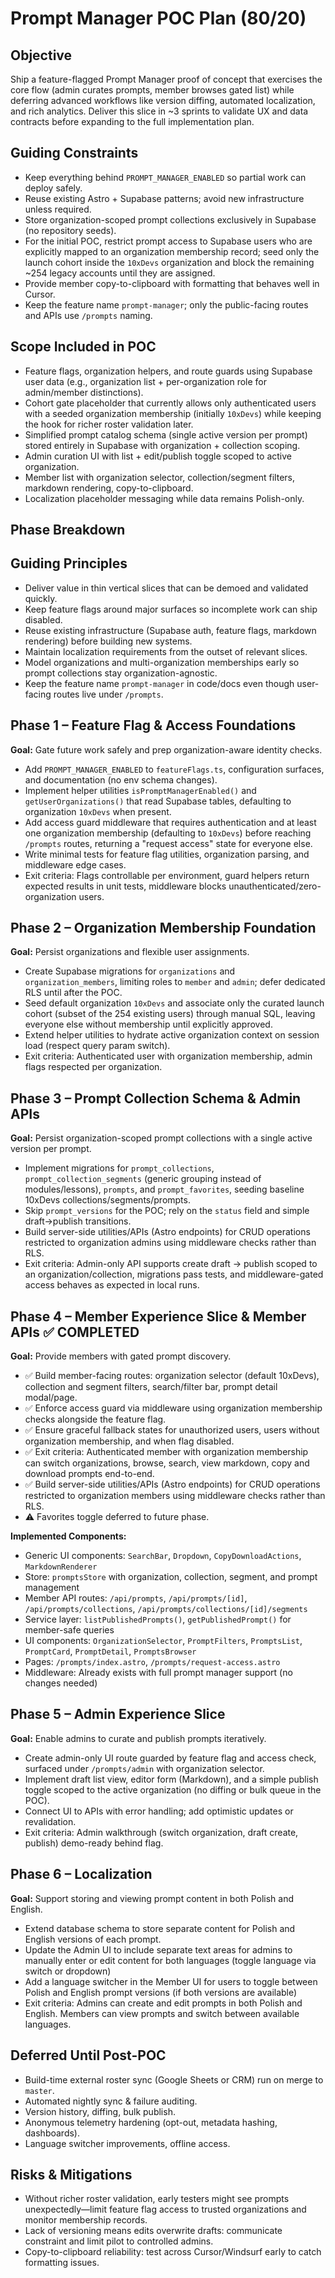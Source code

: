 # Prompt Manager POC Plan (80/20)

## Objective
Ship a feature-flagged Prompt Manager proof of concept that exercises the core flow (admin curates prompts, member browses gated list) while deferring advanced workflows like version diffing, automated localization, and rich analytics. Deliver this slice in ~3 sprints to validate UX and data contracts before expanding to the full implementation plan.

## Guiding Constraints
- Keep everything behind `PROMPT_MANAGER_ENABLED` so partial work can deploy safely.
- Reuse existing Astro + Supabase patterns; avoid new infrastructure unless required.
- Store organization-scoped prompt collections exclusively in Supabase (no repository seeds).
- For the initial POC, restrict prompt access to Supabase users who are explicitly mapped to an organization membership record; seed only the launch cohort inside the `10xDevs` organization and block the remaining ~254 legacy accounts until they are assigned.
- Provide member copy-to-clipboard with formatting that behaves well in Cursor.
- Keep the feature name `prompt-manager`; only the public-facing routes and APIs use `/prompts` naming.

## Scope Included in POC
- Feature flags, organization helpers, and route guards using Supabase user data (e.g., organization list + per-organization role for admin/member distinctions).
- Cohort gate placeholder that currently allows only authenticated users with a seeded organization membership (initially `10xDevs`) while keeping the hook for richer roster validation later.
- Simplified prompt catalog schema (single active version per prompt) stored entirely in Supabase with organization + collection scoping.
- Admin curation UI with list + edit/publish toggle scoped to active organization.
- Member list with organization selector, collection/segment filters, markdown rendering, copy-to-clipboard.
- Localization placeholder messaging while data remains Polish-only.

## Phase Breakdown

## Guiding Principles
- Deliver value in thin vertical slices that can be demoed and validated quickly.
- Keep feature flags around major surfaces so incomplete work can ship disabled.
- Reuse existing infrastructure (Supabase auth, feature flags, markdown rendering) before building new systems.
- Maintain localization requirements from the outset of relevant slices.
- Model organizations and multi-organization memberships early so prompt collections stay organization-agnostic.
- Keep the feature name `prompt-manager` in code/docs even though user-facing routes live under `/prompts`.

## Phase 1 – Feature Flag & Access Foundations
**Goal:** Gate future work safely and prep organization-aware identity checks.
- Add `PROMPT_MANAGER_ENABLED` to `featureFlags.ts`, configuration surfaces, and documentation (no env schema changes).
- Implement helper utilities `isPromptManagerEnabled()` and `getUserOrganizations()` that read Supabase tables, defaulting to organization `10xDevs` when present.
- Add access guard middleware that requires authentication and at least one organization membership (defaulting to `10xDevs`) before reaching `/prompts` routes, returning a "request access" state for everyone else.
- Write minimal tests for feature flag utilities, organization parsing, and middleware edge cases.
- Exit criteria: Flags controllable per environment, guard helpers return expected results in unit tests, middleware blocks unauthenticated/zero-organization users.

## Phase 2 – Organization Membership Foundation
**Goal:** Persist organizations and flexible user assignments.
- Create Supabase migrations for `organizations` and `organization_members`, limiting roles to `member` and `admin`; defer dedicated RLS until after the POC.
- Seed default organization `10xDevs` and associate only the curated launch cohort (subset of the 254 existing users) through manual SQL, leaving everyone else without membership until explicitly approved.
- Extend helper utilities to hydrate active organization context on session load (respect query param switch).
- Exit criteria: Authenticated user with organization membership, admin flags respected per organization.

## Phase 3 – Prompt Collection Schema & Admin APIs
**Goal:** Persist organization-scoped prompt collections with a single active version per prompt.
- Implement migrations for `prompt_collections`, `prompt_collection_segments` (generic grouping instead of modules/lessons), `prompts`, and `prompt_favorites`, seeding baseline 10xDevs collections/segments/prompts.
- Skip `prompt_versions` for the POC; rely on the `status` field and simple draft→publish transitions.
- Build server-side utilities/APIs (Astro endpoints) for CRUD operations restricted to organization admins using middleware checks rather than RLS.
- Exit criteria: Admin-only API supports create draft → publish scoped to an organization/collection, migrations pass tests, and middleware-gated access behaves as expected in local runs.

## Phase 4 – Member Experience Slice & Member APIs ✅ **COMPLETED**
**Goal:** Provide members with gated prompt discovery.
- ✅ Build member-facing routes: organization selector (default 10xDevs), collection and segment filters, search/filter bar, prompt detail modal/page.
- ✅ Enforce access guard via middleware using organization membership checks alongside the feature flag.
- ✅ Ensure graceful fallback states for unauthorized users, users without organization membership, and when flag disabled.
- ✅ Exit criteria: Authenticated member with organization membership can switch organizations, browse, search, view markdown, copy and download prompts end-to-end.
- ✅ Build server-side utilities/APIs (Astro endpoints) for CRUD operations restricted to organization members using middleware checks rather than RLS.
- ⚠️ Favorites toggle deferred to future phase.

**Implemented Components:**
- Generic UI components: `SearchBar`, `Dropdown`, `CopyDownloadActions`, `MarkdownRenderer`
- Store: `promptsStore` with organization, collection, segment, and prompt management
- Member API routes: `/api/prompts`, `/api/prompts/[id]`, `/api/prompts/collections`, `/api/prompts/collections/[id]/segments`
- Service layer: `listPublishedPrompts()`, `getPublishedPrompt()` for member-safe queries
- UI components: `OrganizationSelector`, `PromptFilters`, `PromptsList`, `PromptCard`, `PromptDetail`, `PromptsBrowser`
- Pages: `/prompts/index.astro`, `/prompts/request-access.astro`
- Middleware: Already exists with full prompt manager support (no changes needed)

## Phase 5 – Admin Experience Slice
**Goal:** Enable admins to curate and publish prompts iteratively.
- Create admin-only UI route guarded by feature flag and access check, surfaced under `/prompts/admin` with organization selector.
- Implement draft list view, editor form (Markdown), and a simple publish toggle scoped to the active organization (no diffing or bulk queue in the POC).
- Connect UI to APIs with error handling; add optimistic updates or revalidation.
- Exit criteria: Admin walkthrough (switch organization, draft create, publish) demo-ready behind flag.

## Phase 6 – Localization
**Goal:** Support storing and viewing prompt content in both Polish and English.
- Extend database schema to store separate content for Polish and English versions of each prompt.
- Update the Admin UI to include separate text areas for admins to manually enter or edit content for both languages (toggle language via switch or dropdown)
- Add a language switcher in the Member UI for users to toggle between Polish and English prompt versions (if both versions are available)
- Exit criteria: Admins can create and edit prompts in both Polish and English. Members can view prompts and switch between available languages.


## Deferred Until Post-POC
- Build-time external roster sync (Google Sheets or CRM) run on merge to `master`.
- Automated nightly sync & failure auditing.
- Version history, diffing, bulk publish.
- Anonymous telemetry hardening (opt-out, metadata hashing, dashboards).
- Language switcher improvements, offline access.

## Risks & Mitigations
- Without richer roster validation, early testers might see prompts unexpectedly—limit feature flag access to trusted organizations and monitor membership records.
- Lack of versioning means edits overwrite drafts: communicate constraint and limit pilot to controlled admins.
- Copy-to-clipboard reliability: test across Cursor/Windsurf early to catch formatting issues.
